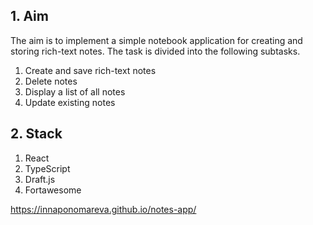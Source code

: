 ## 1. Aim

The aim is to implement a simple notebook application for creating and storing rich-text notes. The task is divided into the following subtasks.

1. Create and save rich-text notes
2. Delete notes
3. Display a list of all notes
4. Update existing notes

## 2. Stack

1. React
2. TypeScript
3. Draft.js
4. Fortawesome

https://innaponomareva.github.io/notes-app/
